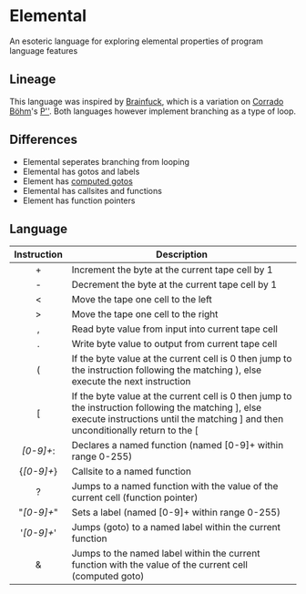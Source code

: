 # Elemental
An esoteric language for exploring elemental properties of program language features

## Lineage
This language was inspired by [Brainfuck](https://en.wikipedia.org/wiki/Brainfuck), which is a variation on [Corrado Böhm](https://en.wikipedia.org/wiki/Corrado_Böhm)'s [P''](https://esolangs.org/wiki/P%E2%80%B2%E2%80%B2). Both languages however implement branching as a type of loop. 

## Differences
- Elemental seperates branching from looping
- Elemental has gotos and labels
- Element has [computed gotos](http://gcc.gnu.org/onlinedocs/gcc/Labels-as-Values.html)
- Elemental has callsites and functions
- Element has function pointers

## Language

| Instruction | Description                                                                                                                                                                               |
|:-----------:|-------------------------------------------------------------------------------------------------------------------------------------------------------------------------------------------|
|      +      | Increment the byte at the current tape cell by 1                                                                                                                                          |
|      -      | Decrement the byte at the current tape cell by 1                                                                                                                                          |
|      <      | Move the tape one cell to the left                                                                                                                                                        |
|      >      | Move the tape one cell to the right                                                                                                                                                       |
|      ,      | Read byte value from input into current tape cell                                                                                                                                         |
|      .      | Write byte value to output from current tape cell                                                                                                                                         |
|      (      | If the byte value at the current cell is 0 then jump to the instruction following the matching ), else execute the next instruction                                                       |
|      [      | If the byte value at the current cell is 0 then jump to the instruction following the matching ], else execute instructions until the matching ] and then unconditionally return to the [ |
|  *[0-9]+*:  | Declares a named function (named [0-9]+ within range 0-255)                                                                                                                               |
|  {*[0-9]+*} | Callsite to a named function                                                                                                                                                              |
|      ?      | Jumps to a named function with the value of the current cell (function pointer)                                                                                                           |
|  "*[0-9]+*" | Sets a label (named [0-9]+ within range 0-255)                                                                                                                                            |
|  '*[0-9]+*' | Jumps (goto) to a named label within the current function                                                                                                                                 |
|      &      | Jumps to the named label within the current function with the value of the current cell (computed goto)                                                                                   |
